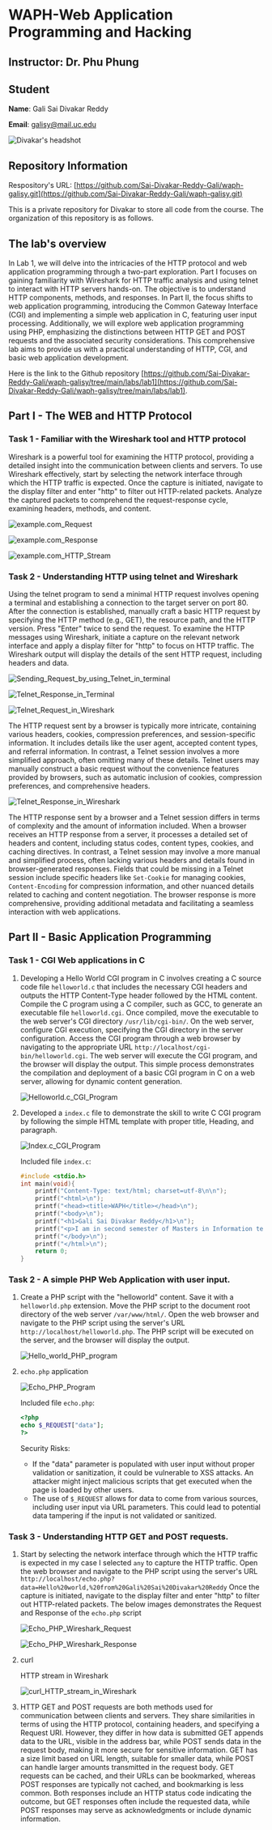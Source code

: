# WAPH-Web Application Programming and Hacking

## Instructor: Dr. Phu Phung

## Student

**Name**: Gali Sai Divakar Reddy

**Email**: galisy@mail.uc.edu

![Divakar's headshot](Divakar_headshot.jpg)

## Repository Information

Respository's URL: [https://github.com/Sai-Divakar-Reddy-Gali/waph-galisy.git](https://github.com/Sai-Divakar-Reddy-Gali/waph-galisy.git)

This is a private repository for Divakar to store all code from the course. The organization of this repository is as follows.

## The lab's overview

In Lab 1, we will delve into the intricacies of the HTTP protocol and web application programming through a two-part exploration. Part I focuses on gaining familiarity with Wireshark for HTTP traffic analysis and using telnet to interact with HTTP servers hands-on. The objective is to understand HTTP components, methods, and responses. In Part II, the focus shifts to web application programming, introducing the Common Gateway Interface (CGI) and implementing a simple web application in C, featuring user input processing. Additionally, we will explore web application programming using PHP, emphasizing the distinctions between HTTP GET and POST requests and the associated security considerations. This comprehensive lab aims to provide us with a practical understanding of HTTP, CGI, and basic web application development.

Here is the link to the Github repository
[https://github.com/Sai-Divakar-Reddy-Gali/waph-galisy/tree/main/labs/lab1](https://github.com/Sai-Divakar-Reddy-Gali/waph-galisy/tree/main/labs/lab1).

## Part I - The WEB and HTTP Protocol

### Task 1 - Familiar with the Wireshark tool and HTTP protocol

Wireshark is a powerful tool for examining the HTTP protocol, providing a detailed insight into the communication between clients and servers. To use Wireshark effectively, start by selecting the network interface through which the HTTP traffic is expected. Once the capture is initiated, navigate to the display filter and enter "http" to filter out HTTP-related packets. Analyze the captured packets to comprehend the request-response cycle, examining headers, methods, and content.

![example.com_Request](Example.com%20Request.png)

![example.com_Response](Example.com%20Response.png)

![example.com_HTTP_Stream](Example.com%20HTTP%20Stream.png)

### Task 2 - Understanding HTTP using telnet and Wireshark

Using the telnet program to send a minimal HTTP request involves opening a terminal and establishing a connection to the target server on port 80. After the connection is established, manually craft a basic HTTP request by specifying the HTTP method (e.g., GET), the resource path, and the HTTP version. Press "Enter" twice to send the request. To examine the HTTP messages using Wireshark, initiate a capture on the relevant network interface and apply a display filter for "http" to focus on HTTP traffic. The Wireshark output will display the details of the sent HTTP request, including headers and data.

![Sending_Request_by_using_Telnet_in_terminal](Telnet_Request_Terminal.png)

![Telnet_Response_in_Terminal](Telnet_Response_Terminal.png)

![Telnet_Request_in_Wireshark](Telnet_Request.png)

The HTTP request sent by a browser is typically more intricate, containing various headers, cookies, compression preferences, and session-specific information. It includes details like the user agent, accepted content types, and referral information. In contrast, a Telnet session involves a more simplified approach, often omitting many of these details. Telnet users may manually construct a basic request without the convenience features provided by browsers, such as automatic inclusion of cookies, compression preferences, and comprehensive headers.

![Telnet_Response_in_Wireshark](Telnet_Response.png)

The HTTP response sent by a browser and a Telnet session differs in terms of complexity and the amount of information included. When a browser receives an HTTP response from a server, it processes a detailed set of headers and content, including status codes, content types, cookies, and caching directives. In contrast, a Telnet session may involve a more manual and simplified process, often lacking various headers and details found in browser-generated responses. Fields that could be missing in a Telnet session include specific headers like `Set-Cookie` for managing cookies, `Content-Encoding` for compression information, and other nuanced details related to caching and content negotiation. The browser response is more comprehensive, providing additional metadata and facilitating a seamless interaction with web applications.


## Part II - Basic Application Programming

### Task 1 - CGI Web applications in C

1. Developing a Hello World CGI program in C involves creating a C source code file `helloworld.c` that includes the necessary CGI headers and outputs the HTTP Content-Type header followed by the HTML content. Compile the C program using a C compiler, such as GCC, to generate an executable file `helloworld.cgi`. Once compiled, move the executable to the web server's CGI directory `/usr/lib/cgi-bin/`. On the web server, configure CGI execution, specifying the CGI directory in the server configuration. Access the CGI program through a web browser by navigating to the appropriate URL `http://localhost/cgi-bin/helloworld.cgi`. The web server will execute the CGI program, and the browser will display the output. This simple process demonstrates the compilation and deployment of a basic CGI program in C on a web server, allowing for dynamic content generation.

    ![Helloworld.c_CGI_Program](Hello_World_CGI_program.png)

2. Developed a `index.c` file to demonstrate the skill to write C CGI program by following the simple HTML template with proper title, Heading, and paragraph.

    ![Index.c_CGI_Program](Index_CGI_program.png)

    Included file `index.c`:
    ```c
    #include <stdio.h>
    int main(void){
        printf("Content-Type: text/html; charset=utf-8\n\n");
        printf("<html>\n");
        printf("<head><title>WAPH</title></head>\n");
        printf("<body>\n");
        printf("<h1>Gali Sai Divakar Reddy</h1>\n");
        printf("<p>I am in second semester of Masters in Information technology. I have enrolled to WAPH course</p>\n");
        printf("</body>\n");
        printf("</html>\n");
        return 0;
    }
    ```

### Task 2 - A simple PHP Web Application with user input.

1. Create a PHP script with the "helloworld" content. Save it with a `helloworld.php` extension. Move the PHP script to the document root directory of the web server `/var/www/html/`. Open the web browser and navigate to the PHP script using the server's URL `http://localhost/helloworld.php`. The PHP script will be executed on the server, and the browser will display the output.

    ![Hello_world_PHP_program](Hello_World_PHP_program.png)

2. `echo.php` application

    ![Echo_PHP_Program](Echo_PHP_program.png)

    Included file `echo.php`:
    ```php
    <?php
	echo $_REQUEST["data"];
    ?>
    ```
    Security Risks:

    - If the "data" parameter is populated with user input without proper validation or sanitization, it could be vulnerable to XSS attacks. An attacker might inject malicious scripts that get executed when the page is loaded by other users.
    - The use of `$_REQUEST` allows for data to come from various sources, including user input via URL parameters. This could lead to potential data tampering if the input is not validated or sanitized.


### Task 3 - Understanding HTTP GET and POST requests.

1. Start by selecting the network interface through which the HTTP traffic is expected in my case I selected `any` to capture the HTTP traffic. Open the web browser and navigate to the PHP script using the server's URL `http://localhost/echo.php?data=Hello%20world,%20from%20Gali%20Sai%20Divakar%20Reddy` Once the capture is initiated, navigate to the display filter and enter "http" to filter out HTTP-related packets. The below images demonstrates the Request and Response of the `echo.php` script

    ![Echo_PHP_Wireshark_Request](Echo_php_Wireshark_Request.png)

    ![Echo_PHP_Wireshark_Response](Echo_php_wireshark_Response.png)

2. curl

    HTTP stream in Wireshark

    ![curl_HTTP_stream_in_Wireshark](curl_HTTP_stream_in_Wireshark.png)

3. HTTP GET and POST requests are both methods used for communication between clients and servers. They share similarities in terms of using the HTTP protocol, containing headers, and specifying a Request URI. However, they differ in how data is submitted GET appends data to the URL, visible in the address bar, while POST sends data in the request body, making it more secure for sensitive information. GET has a size limit based on URL length, suitable for smaller data, while POST can handle larger amounts transmitted in the request body. GET requests can be cached, and their URLs can be bookmarked, whereas POST responses are typically not cached, and bookmarking is less common. Both responses include an HTTP status code indicating the outcome, but GET responses often include the requested data, while POST responses may serve as acknowledgments or include dynamic information.
